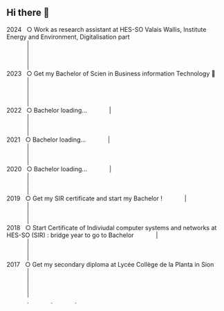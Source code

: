 ## Hi there 👋

<!--
**gwenaellegustin/gwenaellegustin** is a ✨ _special_ ✨ repository because its `README.md` (this file) appears on your GitHub profile.

Here are some ideas to get you started:

- 🔭 I’m currently working on ...
- 🌱 I’m currently learning ...
- 👯 I’m looking to collaborate on ...
- 🤔 I’m looking for help with ...
- 💬 Ask me about ...
- 📫 How to reach me: ...
- 😄 Pronouns: ...
- ⚡ Fun fact: ...
-->

2024 &nbsp; ○ Work as research assistant at HES-SO Valais Wallis, Institute Energy and Environment, Digitalisation part <br/>
&nbsp;&nbsp;&nbsp;&nbsp;&nbsp;&nbsp;&nbsp;&nbsp;&nbsp;&nbsp;&nbsp;&nbsp;| <br/>
&nbsp;&nbsp;&nbsp;&nbsp;&nbsp;&nbsp;&nbsp;&nbsp;&nbsp;&nbsp;&nbsp;&nbsp;| <br/>
&nbsp;&nbsp;&nbsp;&nbsp;&nbsp;&nbsp;&nbsp;&nbsp;&nbsp;&nbsp;&nbsp;&nbsp;| <br/>
&nbsp;&nbsp;&nbsp;&nbsp;&nbsp;&nbsp;&nbsp;&nbsp;&nbsp;&nbsp;&nbsp;&nbsp;| <br/>
2023 &nbsp; ○ Get my Bachelor of Scien in Business information Technology 🎉
&nbsp;&nbsp;&nbsp;&nbsp;&nbsp;&nbsp;&nbsp;&nbsp;&nbsp;&nbsp;&nbsp;&nbsp;| <br/>
&nbsp;&nbsp;&nbsp;&nbsp;&nbsp;&nbsp;&nbsp;&nbsp;&nbsp;&nbsp;&nbsp;&nbsp;| <br/>
&nbsp;&nbsp;&nbsp;&nbsp;&nbsp;&nbsp;&nbsp;&nbsp;&nbsp;&nbsp;&nbsp;&nbsp;| <br/>
&nbsp;&nbsp;&nbsp;&nbsp;&nbsp;&nbsp;&nbsp;&nbsp;&nbsp;&nbsp;&nbsp;&nbsp;| <br/>
2022 &nbsp; ○ Bachelor loading...
&nbsp;&nbsp;&nbsp;&nbsp;&nbsp;&nbsp;&nbsp;&nbsp;&nbsp;&nbsp;&nbsp;&nbsp;| <br/>
&nbsp;&nbsp;&nbsp;&nbsp;&nbsp;&nbsp;&nbsp;&nbsp;&nbsp;&nbsp;&nbsp;&nbsp;| <br/>
&nbsp;&nbsp;&nbsp;&nbsp;&nbsp;&nbsp;&nbsp;&nbsp;&nbsp;&nbsp;&nbsp;&nbsp;| <br/>
&nbsp;&nbsp;&nbsp;&nbsp;&nbsp;&nbsp;&nbsp;&nbsp;&nbsp;&nbsp;&nbsp;&nbsp;| <br/>
2021 &nbsp; ○ Bachelor loading...
&nbsp;&nbsp;&nbsp;&nbsp;&nbsp;&nbsp;&nbsp;&nbsp;&nbsp;&nbsp;&nbsp;&nbsp;| <br/>
&nbsp;&nbsp;&nbsp;&nbsp;&nbsp;&nbsp;&nbsp;&nbsp;&nbsp;&nbsp;&nbsp;&nbsp;| <br/>
&nbsp;&nbsp;&nbsp;&nbsp;&nbsp;&nbsp;&nbsp;&nbsp;&nbsp;&nbsp;&nbsp;&nbsp;| <br/>
&nbsp;&nbsp;&nbsp;&nbsp;&nbsp;&nbsp;&nbsp;&nbsp;&nbsp;&nbsp;&nbsp;&nbsp;| <br/>
2020 &nbsp; ○ Bachelor loading...
&nbsp;&nbsp;&nbsp;&nbsp;&nbsp;&nbsp;&nbsp;&nbsp;&nbsp;&nbsp;&nbsp;&nbsp;| <br/>
&nbsp;&nbsp;&nbsp;&nbsp;&nbsp;&nbsp;&nbsp;&nbsp;&nbsp;&nbsp;&nbsp;&nbsp;| <br/>
&nbsp;&nbsp;&nbsp;&nbsp;&nbsp;&nbsp;&nbsp;&nbsp;&nbsp;&nbsp;&nbsp;&nbsp;| <br/>
&nbsp;&nbsp;&nbsp;&nbsp;&nbsp;&nbsp;&nbsp;&nbsp;&nbsp;&nbsp;&nbsp;&nbsp;| <br/>
2019 &nbsp; ○ Get my SIR certificate and start my Bachelor !
&nbsp;&nbsp;&nbsp;&nbsp;&nbsp;&nbsp;&nbsp;&nbsp;&nbsp;&nbsp;&nbsp;&nbsp;| <br/>
&nbsp;&nbsp;&nbsp;&nbsp;&nbsp;&nbsp;&nbsp;&nbsp;&nbsp;&nbsp;&nbsp;&nbsp;| <br/>
&nbsp;&nbsp;&nbsp;&nbsp;&nbsp;&nbsp;&nbsp;&nbsp;&nbsp;&nbsp;&nbsp;&nbsp;| <br/>
&nbsp;&nbsp;&nbsp;&nbsp;&nbsp;&nbsp;&nbsp;&nbsp;&nbsp;&nbsp;&nbsp;&nbsp;| <br/>
2018 &nbsp; ○ Start Certificate of Indiviudal computer systems and networks at HES-SO (SIR) : bridge year to go to Bachelor
&nbsp;&nbsp;&nbsp;&nbsp;&nbsp;&nbsp;&nbsp;&nbsp;&nbsp;&nbsp;&nbsp;&nbsp;| <br/>
&nbsp;&nbsp;&nbsp;&nbsp;&nbsp;&nbsp;&nbsp;&nbsp;&nbsp;&nbsp;&nbsp;&nbsp;| <br/>
&nbsp;&nbsp;&nbsp;&nbsp;&nbsp;&nbsp;&nbsp;&nbsp;&nbsp;&nbsp;&nbsp;&nbsp;| <br/>
&nbsp;&nbsp;&nbsp;&nbsp;&nbsp;&nbsp;&nbsp;&nbsp;&nbsp;&nbsp;&nbsp;&nbsp;| <br/>
2017 &nbsp; ○ Get my secondary diploma at Lycée Collège de la Planta in Sion
&nbsp;&nbsp;&nbsp;&nbsp;&nbsp;&nbsp;&nbsp;&nbsp;&nbsp;&nbsp;&nbsp;&nbsp;| <br/>
&nbsp;&nbsp;&nbsp;&nbsp;&nbsp;&nbsp;&nbsp;&nbsp;&nbsp;&nbsp;&nbsp;&nbsp;| <br/>
&nbsp;&nbsp;&nbsp;&nbsp;&nbsp;&nbsp;&nbsp;&nbsp;&nbsp;&nbsp;&nbsp;&nbsp;| <br/>
&nbsp;&nbsp;&nbsp;&nbsp;&nbsp;&nbsp;&nbsp;&nbsp;&nbsp;&nbsp;&nbsp;&nbsp;| <br/>
&nbsp;&nbsp;&nbsp;&nbsp;&nbsp;&nbsp;&nbsp;&nbsp;&nbsp;&nbsp;&nbsp;&nbsp;.
&nbsp;&nbsp;&nbsp;&nbsp;&nbsp;&nbsp;&nbsp;&nbsp;&nbsp;&nbsp;&nbsp;&nbsp;.
&nbsp;&nbsp;&nbsp;&nbsp;&nbsp;&nbsp;&nbsp;&nbsp;&nbsp;&nbsp;&nbsp;&nbsp;.
